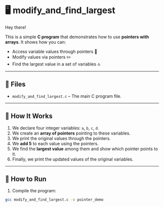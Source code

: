 # 🖥️ modify_and_find_largest

Hey there! 

This is a simple **C program** that demonstrates how to use **pointers with arrays**. It shows how you can:  

- Access variable values through pointers 🧐  
- Modify values via pointers ✏️  
- Find the largest value in a set of variables 🔝  

---

## 📂 Files

- `modify_and_find_largest.c` – The main C program file.

---

## 📝 How It Works

1. We declare four integer variables: `a`, `b`, `c`, `d`.  
2. We create an **array of pointers** pointing to these variables.  
3. We print the original values through the pointers.  
4. We **add 5** to each value using the pointers.  
5. We find the **largest value** among them and show which pointer points to it.  
6. Finally, we print the updated values of the original variables.  

---

## 🚀 How to Run

1. Compile the program:

```bash
gcc modify_and_find_largest.c -o pointer_demo
